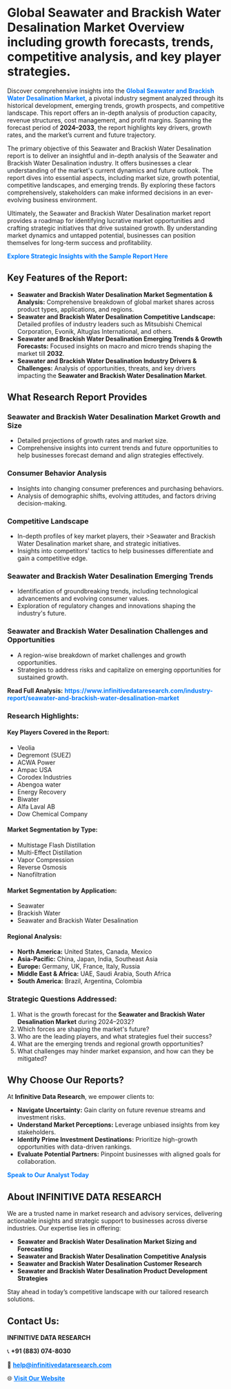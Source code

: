 <h1>Global Seawater and Brackish Water Desalination Market Overview including growth forecasts, trends, competitive analysis, and key player strategies.</h1>
<p>
Discover comprehensive insights into the 
<a href="https://www.infinitivedataresearch.com/industry-report/seawater-and-brackish-water-desalination-market" rel="dofollow" style="color: #007BFF; text-decoration: none;"><strong>Global Seawater and Brackish Water Desalination Market</strong></a>, a pivotal industry segment analyzed through its historical development, emerging trends, growth prospects, and competitive landscape. This report offers an in-depth analysis of production capacity, revenue structures, cost management, and profit margins. Spanning the forecast period of <strong>2024–2033</strong>, the report highlights key drivers, growth rates, and the market’s current and future trajectory.
</p>
<p>
The primary objective of this Seawater and Brackish Water Desalination report is to deliver an insightful and in-depth analysis of the Seawater and Brackish Water Desalination industry. It offers businesses a clear understanding of the market's current dynamics and future outlook. The report dives into essential aspects, including market size, growth potential, competitive landscapes, and emerging trends. By exploring these factors comprehensively, stakeholders can make informed decisions in an ever-evolving business environment.
</p>
<p>
Ultimately, the Seawater and Brackish Water Desalination market report provides a roadmap for identifying lucrative market opportunities and crafting strategic initiatives that drive sustained growth. By understanding market dynamics and untapped potential, businesses can position themselves for long-term success and profitability.
</p>
<p>
<a href="https://www.infinitivedataresearch.com/request-sample/reportId=107785" style="color: #007BFF; text-decoration: none;"><strong>Explore Strategic Insights with the Sample Report Here</strong></a>
</p>

<h2>Key Features of the Report:</h2>
<ul>
<li><strong>Seawater and Brackish Water Desalination Market Segmentation & Analysis:</strong> Comprehensive breakdown of global market shares across product types, applications, and regions.</li>
<li><strong>Seawater and Brackish Water Desalination Competitive Landscape:</strong> Detailed profiles of industry leaders such as Mitsubishi Chemical Corporation, Evonik, Altuglas International, and others.</li>
<li><strong>Seawater and Brackish Water Desalination Emerging Trends & Growth Forecasts:</strong> Focused insights on macro and micro trends shaping the market till <strong>2032</strong>.</li>
<li><strong>Seawater and Brackish Water Desalination Industry Drivers & Challenges:</strong> Analysis of opportunities, threats, and key drivers impacting the <strong>Seawater and Brackish Water Desalination Market</strong>.</li>
</ul>

<h2>What Research Report Provides</h2>
<h3>Seawater and Brackish Water Desalination Market Growth and Size</h3>
<ul>
<li>Detailed projections of growth rates and market size.</li>
<li>Comprehensive insights into current trends and future opportunities to help businesses forecast demand and align strategies effectively.</li>
</ul>

<h3>Consumer Behavior Analysis</h3>
<ul>
<li>Insights into changing consumer preferences and purchasing behaviors.</li>
<li>Analysis of demographic shifts, evolving attitudes, and factors driving decision-making.</li>
</ul>

<h3>Competitive Landscape</h3>
<ul>
<li>In-depth profiles of key market players, their >Seawater and Brackish Water Desalination market share, and strategic initiatives.</li>
<li>Insights into competitors' tactics to help businesses differentiate and gain a competitive edge.</li>
</ul>

<h3>Seawater and Brackish Water Desalination Emerging Trends</h3>
<ul>
<li>Identification of groundbreaking trends, including technological advancements and evolving consumer values.</li>
<li>Exploration of regulatory changes and innovations shaping the industry's future.</li>
</ul>

<h3>Seawater and Brackish Water Desalination Challenges and Opportunities</h3>
<ul>
<li>A region-wise breakdown of market challenges and growth opportunities.</li>
<li>Strategies to address risks and capitalize on emerging opportunities for sustained growth.</li>
</ul>
<p><strong>Read Full Analysis:</strong> <a href="https://www.infinitivedataresearch.com/industry-report/seawater-and-brackish-water-desalination-market" rel="dofollow" style="color: #007BFF; text-decoration: none;"><strong>https://www.infinitivedataresearch.com/industry-report/seawater-and-brackish-water-desalination-market</strong></a></p>
<h3>Research Highlights:</h3>
<h4>Key Players Covered in the Report:</h4>
<ul><li>Veolia</li><li>Degremont (SUEZ)</li><li>ACWA Power</li><li>Ampac USA</li><li>Corodex Industries</li><li>Abengoa water</li><li>Energy Recovery</li><li>Biwater</li><li>Alfa Laval AB</li><li>Dow Chemical Company</li></ul>
<h4>Market Segmentation by Type:</h4>
<ul><li>Multistage Flash Distillation</li><li>Multi-Effect Distillation</li><li>Vapor Compression</li><li>Reverse Osmosis</li><li>Nanofiltration</li></ul>
<h4>Market Segmentation by Application:</h4>
<ul><li>Seawater</li><li>Brackish Water</li><li>Seawater and Brackish Water Desalination</li></ul>

<h4>Regional Analysis:</h4>
<ul>
<li><strong>North America:</strong> United States, Canada, Mexico</li>
<li><strong>Asia-Pacific:</strong> China, Japan, India, Southeast Asia</li>
<li><strong>Europe:</strong> Germany, UK, France, Italy, Russia</li>
<li><strong>Middle East & Africa:</strong> UAE, Saudi Arabia, South Africa</li>
<li><strong>South America:</strong> Brazil, Argentina, Colombia</li>
</ul>

<h3>Strategic Questions Addressed:</h3>
<ol>
<li>What is the growth forecast for the <strong>Seawater and Brackish Water Desalination Market</strong> during 2024–2032?</li>
<li>Which forces are shaping the market's future?</li>
<li>Who are the leading players, and what strategies fuel their success?</li>
<li>What are the emerging trends and regional growth opportunities?</li>
<li>What challenges may hinder market expansion, and how can they be mitigated?</li>
</ol>

<h2>Why Choose Our Reports?</h2>
<p>At <strong>Infinitive Data Research</strong>, we empower clients to:</p>
<ul>
<li><strong>Navigate Uncertainty:</strong> Gain clarity on future revenue streams and investment risks.</li>
<li><strong>Understand Market Perceptions:</strong> Leverage unbiased insights from key stakeholders.</li>
<li><strong>Identify Prime Investment Destinations:</strong> Prioritize high-growth opportunities with data-driven rankings.</li>
<li><strong>Evaluate Potential Partners:</strong> Pinpoint businesses with aligned goals for collaboration.</li>
</ul>
<p><a href="https://www.infinitivedataresearch.com/industry-report/seawater-and-brackish-water-desalination-market" rel="dofollow" style="color: #007BFF; text-decoration: none;"><strong>Speak to Our Analyst Today</strong></a></p>

<h2>About INFINITIVE DATA RESEARCH</h2>
<p>We are a trusted name in market research and advisory services, delivering actionable insights and strategic support to businesses across diverse industries. Our expertise lies in offering:</p>
<ul>
<li><strong>Seawater and Brackish Water Desalination Market Sizing and Forecasting</strong></li>
<li><strong>Seawater and Brackish Water Desalination Competitive Analysis</strong></li>
<li><strong>Seawater and Brackish Water Desalination Customer Research</strong></li>
<li><strong>Seawater and Brackish Water Desalination Product Development Strategies</strong></li>
</ul>
<p>Stay ahead in today’s competitive landscape with our tailored research solutions.</p>

<h2>Contact Us:</h2>
<p><strong>INFINITIVE DATA RESEARCH</strong></p>
<p>📞 <strong>+91 (883) 074-8030</strong></p>
<p>📧 <strong><a href="mailto:help@infinitivedataresearch.com" style="color: #007BFF;">help@infinitivedataresearch.com</a></strong></p>
<p>🌐 <strong><a href="https://www.infinitivedataresearch.com" rel="dofollow" style="color: #007BFF;">Visit Our Website</a></strong></p>